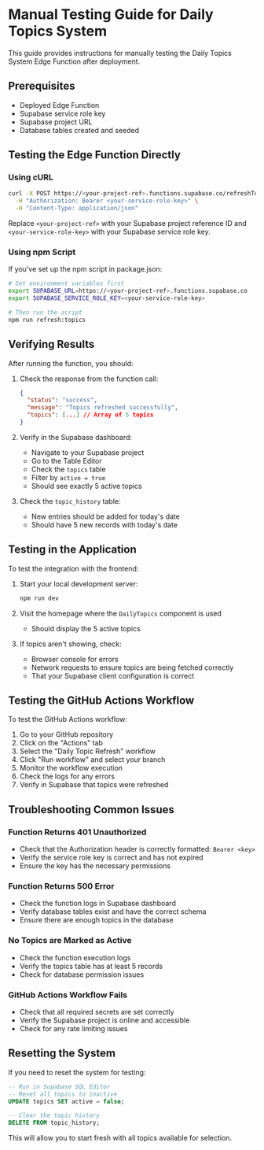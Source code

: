 # Manual Testing Guide for Daily Topics System

This guide provides instructions for manually testing the Daily Topics System Edge Function after deployment.

## Prerequisites

- Deployed Edge Function
- Supabase service role key
- Supabase project URL
- Database tables created and seeded

## Testing the Edge Function Directly

### Using cURL

```bash
curl -X POST https://<your-project-ref>.functions.supabase.co/refreshTopics \
  -H "Authorization: Bearer <your-service-role-key>" \
  -H "Content-Type: application/json"
```

Replace `<your-project-ref>` with your Supabase project reference ID and `<your-service-role-key>` with your Supabase service role key.

### Using npm Script

If you've set up the npm script in package.json:

```bash
# Set environment variables first
export SUPABASE_URL=https://<your-project-ref>.functions.supabase.co
export SUPABASE_SERVICE_ROLE_KEY=<your-service-role-key>

# Then run the script
npm run refresh:topics
```

## Verifying Results

After running the function, you should:

1. Check the response from the function call:
   ```json
   {
     "status": "success",
     "message": "Topics refreshed successfully",
     "topics": [...] // Array of 5 topics
   }
   ```

2. Verify in the Supabase dashboard:
   - Navigate to your Supabase project
   - Go to the Table Editor
   - Check the `topics` table
   - Filter by `active = true`
   - Should see exactly 5 active topics

3. Check the `topic_history` table:
   - New entries should be added for today's date
   - Should have 5 new records with today's date

## Testing in the Application

To test the integration with the frontend:

1. Start your local development server:
   ```bash
   npm run dev
   ```

2. Visit the homepage where the `DailyTopics` component is used
   - Should display the 5 active topics

3. If topics aren't showing, check:
   - Browser console for errors
   - Network requests to ensure topics are being fetched correctly
   - That your Supabase client configuration is correct

## Testing the GitHub Actions Workflow

To test the GitHub Actions workflow:

1. Go to your GitHub repository
2. Click on the "Actions" tab
3. Select the "Daily Topic Refresh" workflow
4. Click "Run workflow" and select your branch
5. Monitor the workflow execution
6. Check the logs for any errors
7. Verify in Supabase that topics were refreshed

## Troubleshooting Common Issues

### Function Returns 401 Unauthorized

- Check that the Authorization header is correctly formatted: `Bearer <key>`
- Verify the service role key is correct and has not expired
- Ensure the key has the necessary permissions

### Function Returns 500 Error

- Check the function logs in Supabase dashboard
- Verify database tables exist and have the correct schema
- Ensure there are enough topics in the database

### No Topics are Marked as Active

- Check the function execution logs
- Verify the topics table has at least 5 records
- Check for database permission issues

### GitHub Actions Workflow Fails

- Check that all required secrets are set correctly
- Verify the Supabase project is online and accessible
- Check for any rate limiting issues

## Resetting the System

If you need to reset the system for testing:

```sql
-- Run in Supabase SQL Editor
-- Reset all topics to inactive
UPDATE topics SET active = false;

-- Clear the topic history
DELETE FROM topic_history;
```

This will allow you to start fresh with all topics available for selection. 